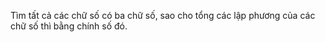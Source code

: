 Tìm tất cả các chữ số có ba chữ số, sao cho tổng các lập phương của các chữ số thì bằng chính số đó.
